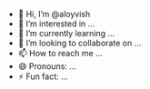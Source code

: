 - 👋 Hi, I’m @aloyvish
- 👀 I’m interested in ...
- 🌱 I’m currently learning ...
- 💞️ I’m looking to collaborate on ...
- 📫 How to reach me ...
- 😄 Pronouns: ...
- ⚡ Fun fact: ...

<!---
aloyvish/aloyvish is a ✨ special ✨ repository because its `README.md` (this file) appears on your GitHub profile.
You can click the Preview link to take a look at your changes.
--->
